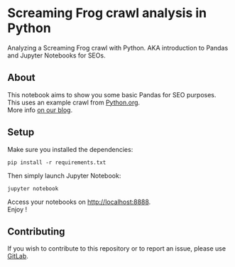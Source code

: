 # Screaming Frog crawl analysis in Python  
Analyzing a Screaming Frog crawl with Python. AKA introduction to Pandas and Jupyter Notebooks for SEOs.  

## About

This notebook aims to show you some basic Pandas for SEO purposes.  
This uses an example crawl from [Python.org](https://www.python.org/).  
More info [on our blog](https://www.databulle.com/blog/code/crawl-analysis-in-python.html).  

## Setup

Make sure you installed the dependencies:  

    pip install -r requirements.txt  


Then simply launch Jupyter Notebook:  

    jupyter notebook


Access your notebooks on <http://localhost:8888>.  
Enjoy !

## Contributing

If you wish to contribute to this repository or to report an issue, please use [GitLab](https://gitlab.com/databulle/screamingfrog-python-analysis).  